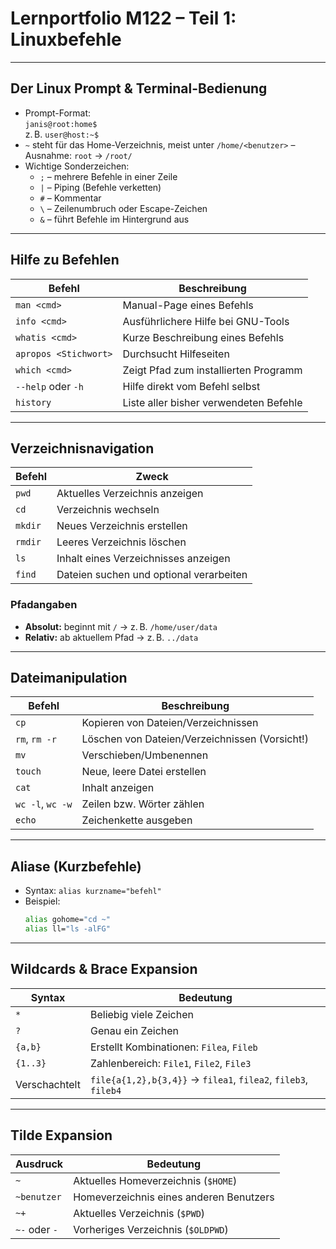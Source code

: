 
#  Lernportfolio M122 – Teil 1: Linuxbefehle

---

## Der Linux Prompt & Terminal-Bedienung

- Prompt-Format:  
  `janis@root:home$`  
  z. B. `user@host:~$`
- `~` steht für das Home-Verzeichnis, meist unter `/home/<benutzer>` – Ausnahme: `root` → `/root/`
- Wichtige Sonderzeichen:
  - `;` – mehrere Befehle in einer Zeile
  - `|` – Piping (Befehle verketten)
  - `#` – Kommentar
  - `\` – Zeilenumbruch oder Escape-Zeichen
  - `&` – führt Befehle im Hintergrund aus

---

## Hilfe zu Befehlen

| Befehl              | Beschreibung                                   |
|---------------------|------------------------------------------------|
| `man <cmd>`         | Manual-Page eines Befehls                      |
| `info <cmd>`        | Ausführlichere Hilfe bei GNU-Tools             |
| `whatis <cmd>`      | Kurze Beschreibung eines Befehls              |
| `apropos <Stichwort>` | Durchsucht Hilfeseiten                      |
| `which <cmd>`       | Zeigt Pfad zum installierten Programm         |
| `--help` oder `-h`  | Hilfe direkt vom Befehl selbst                |
| `history`           | Liste aller bisher verwendeten Befehle       |

---

## Verzeichnisnavigation

| Befehl        | Zweck                                           |
|---------------|------------------------------------------------|
| `pwd`         | Aktuelles Verzeichnis anzeigen                 |
| `cd`          | Verzeichnis wechseln                           |
| `mkdir`       | Neues Verzeichnis erstellen                    |
| `rmdir`       | Leeres Verzeichnis löschen                     |
| `ls`          | Inhalt eines Verzeichnisses anzeigen           |
| `find`        | Dateien suchen und optional verarbeiten        |

### Pfadangaben

- **Absolut:** beginnt mit `/` → z. B. `/home/user/data`
- **Relativ:** ab aktuellem Pfad → z. B. `../data`

---

## Dateimanipulation

| Befehl               | Beschreibung                                |
|----------------------|---------------------------------------------|
| `cp`                 | Kopieren von Dateien/Verzeichnissen         |
| `rm`, `rm -r`        | Löschen von Dateien/Verzeichnissen (Vorsicht!) |
| `mv`                 | Verschieben/Umbenennen                      |
| `touch`              | Neue, leere Datei erstellen                 |
| `cat`                | Inhalt anzeigen                             |
| `wc -l`, `wc -w`     | Zeilen bzw. Wörter zählen                   |
| `echo`               | Zeichenkette ausgeben                       |

---

## Aliase (Kurzbefehle)

- Syntax: `alias kurzname="befehl"`
- Beispiel:
  ```bash
  alias gohome="cd ~"
  alias ll="ls -alFG"
  ```

---

## Wildcards & Brace Expansion

| Syntax            | Bedeutung                                      |
|-------------------|-----------------------------------------------|
| `*`               | Beliebig viele Zeichen                        |
| `?`               | Genau ein Zeichen                             |
| `{a,b}`           | Erstellt Kombinationen: `Filea`, `Fileb`      |
| `{1..3}`          | Zahlenbereich: `File1`, `File2`, `File3`      |
| Verschachtelt     | `file{a{1,2},b{3,4}}` → `filea1`, `filea2`, `fileb3`, `fileb4` |

---

## Tilde Expansion

| Ausdruck     | Bedeutung                                 |
|--------------|--------------------------------------------|
| `~`          | Aktuelles Homeverzeichnis (`$HOME`)        |
| `~benutzer`  | Homeverzeichnis eines anderen Benutzers    |
| `~+`         | Aktuelles Verzeichnis (`$PWD`)             |
| `~-` oder `-`| Vorheriges Verzeichnis (`$OLDPWD`)         |
